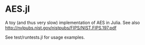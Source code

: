 # AES.jl
A toy (and thus very slow) implementation of AES in Julia.
See also http://nvlpubs.nist.gov/nistpubs/FIPS/NIST.FIPS.197.pdf 

See test/runtests.jl for usage examples.
